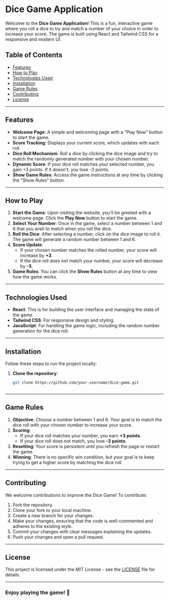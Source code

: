 # Dice Game Application

Welcome to the **Dice Game Application**! This is a fun, interactive game where you roll a dice to try and match a number of your choice in order to increase your score. The game is built using React and Tailwind CSS for a responsive and modern UI.

## Table of Contents
- [Features](#features)
- [How to Play](#how-to-play)
- [Technologies Used](#technologies-used)
- [Installation](#installation)
- [Game Rules](#game-rules)
- [Contributing](#contributing)
- [License](#license)

---

## Features
- **Welcome Page**: A simple and welcoming page with a "Play Now" button to start the game.
- **Score Tracking**: Displays your current score, which updates with each roll.
- **Dice Roll Mechanism**: Roll a dice by clicking the dice image and try to match the randomly generated number with your chosen number.
- **Dynamic Score**: If your dice roll matches your selected number, you gain +3 points. If it doesn't, you lose -3 points.
- **Show Game Rules**: Access the game instructions at any time by clicking the "Show Rules" button.

---

## How to Play
1. **Start the Game**: Upon visiting the website, you'll be greeted with a welcome page. Click the **Play Now** button to start the game.
2. **Select Your Number**: Once in the game, select a number between 1 and 6 that you wish to match when you roll the dice.
3. **Roll the Dice**: After selecting a number, click on the dice image to roll it. The game will generate a random number between 1 and 6.
4. **Score Update**:
   - If your chosen number matches the rolled number, your score will increase by **+3**.
   - If the dice roll does not match your number, your score will decrease by **-3**.
5. **Game Rules**: You can click the **Show Rules** button at any time to view how the game works.

---

## Technologies Used
- **React**: This is for building the user interface and managing the state of the game.
- **Tailwind CSS**: For responsive design and styling.
- **JavaScript**: For handling the game logic, including the random number generation for the dice roll.

---

## Installation

Follow these steps to run the project locally:

1. **Clone the repository**:
   ```bash
   git clone https://github.com/your-username/dice-game.git



---

## Game Rules

1. **Objective**: Choose a number between 1 and 6. Your goal is to match the dice roll with your chosen number to increase your score.
2. **Scoring**:
   - If your dice roll matches your number, you earn **+3 points**.
   - If your dice roll does not match, you lose **-3 points**.
3. **Resetting**: Your score is persistent until you refresh the page or restart the game.
4. **Winning**: There is no specific win condition, but your goal is to keep trying to get a higher score by matching the dice roll.

---

## Contributing

We welcome contributions to improve the Dice Game! To contribute:
1. Fork the repository.
2. Clone your fork to your local machine.
3. Create a new branch for your changes.
4. Make your changes, ensuring that the code is well-commented and adheres to the existing style.
5. Commit your changes with clear messages explaining the updates.
6. Push your changes and open a pull request.


---

## License

This project is licensed under the MIT License - see the [LICENSE](LICENSE) file for details.

---

### Enjoy playing the game! 🎲
